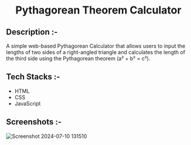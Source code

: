 # <p align="center">Pythagorean Theorem Calculator</p>

## Description :-

A simple web-based Pythagorean Calculator that allows users to input the lengths of two sides of a right-angled triangle and calculates the length of the third side using the Pythagorean theorem (a² + b² = c²).

## Tech Stacks :-

- HTML
- CSS
- JavaScript

## Screenshots :-

![Screenshot 2024-07-10 131510](https://github.com/user-attachments/assets/672f63c9-28c8-4835-9b66-1f05293921c1)
